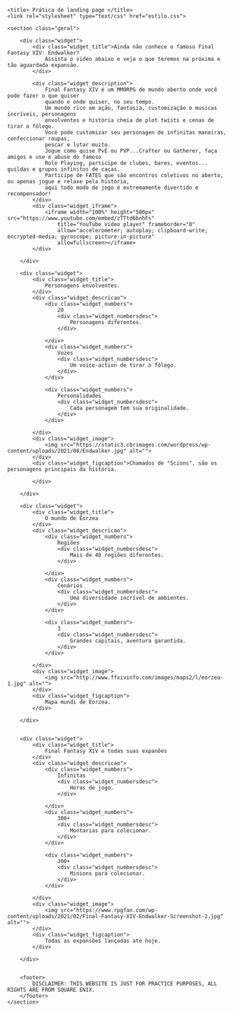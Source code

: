 <!DOCTYPE html>
<html>

<head>
    <meta charset="UTF-8">

    <title> Prática de landing page </title>
    <link rel="stylesheet" type="text/css" href="estilo.css">
</head>

<body>

    <section class="geral">

        <div class="widget">
            <div class="widget_title">Ainda não conhece o famoso Final Fantasy XIV: Endwalker?
                Assista o video abaixo e veja o que teremos na próxima e tão aguardada expansão.
            </div>

            <div class="widget_description">
                Final Fantasy XIV é um MMORPG de mundo aberto onde você pode fazer o que quiser
                quando e onde quiser, no seu tempo.
                Um mundo rico em ação, fantasia, customização e musicas incríveis, personagens
                envolventes e história cheia de plot twists e cenas de tirar o fôlego.
                Você pode customizar seu personagen de infinitas maneiras, confeccionar roupas,
                pescar e lutar muito.
                Jogue como quise PvE ou PVP...Crafter ou Gatherer, faça amigos e use e abuse do famoso
                Role Playing, participe de clubes, bares, eventos... guildas e grupos infinitos de caças.
                Participe de FATES que são encontros coletivos no aberto, ou apenas jogue e relaxe pela história,
                aqui todo modo de jogo é extremamente divertido e recompensador!
            </div>
            <div class="widget_iframe">
                <iframe width="100%" height="500px" src="https://www.youtube.com/embed/zTTtd6bnhFs"
                    title="YouTube video player" frameborder="0"
                    allow="accelerometer; autoplay; clipboard-write; encrypted-media; gyroscope; picture-in-picture"
                    allowfullscreen></iframe>
            </div>

        </div>

        <div class="widget">
            <div class="widget_title">
                Personagens envolventes.
            </div>
            <div class="widget_descricao">
                <div class="widget_numbers">
                    20
                    <div class="widget_numbersdesc">
                        Personagens diferentes.
                    </div>

                </div>
                <div class="widget_numbers">
                    Vozes
                    <div class="widget_numbersdesc">
                        Um voice-action de tirar o fôlego.
                    </div>
                </div>

                <div class="widget_numbers">
                    Personalidades
                    <div class="widget_numbersdesc">
                        Cada personagem tem sua originalidade.
                    </div>
                </div>

            </div>
            <div class="widget_image">
                <img src="https://static3.cbrimages.com/wordpress/wp-content/uploads/2021/08/Endwalker.jpg" alt="">
            </div>
            <div class="widget_figcaption">Chamados de "Scions", são os personagens principais da história.

            </div>

        </div>

        <div class="widget">
            <div class="widget_title">
                O mundo de Eorzea
            </div>
            <div class="widget_descricao">
                <div class="widget_numbers">
                    Regiões
                    <div class="widget_numbersdesc">
                        Mais de 40 regiões diferentes.
                    </div>

                </div>
                <div class="widget_numbers">
                    Cenários
                    <div class="widget_numbersdesc">
                        Uma diversidade incrível de ambientes.
                    </div>
                </div>

                <div class="widget_numbers">
                    3
                    <div class="widget_numbersdesc">
                        Grandes capitais, aventura garantida.
                    </div>
                </div>

            </div>
            <div class="widget_image">
                <img src="http://www.ffxivinfo.com/images/maps2/l/eorzea-1.jpg" alt="">
            </div>
            <div class="widget_figcaption">
                Mapa mundi de Eorzea.
            </div>

        </div>


        <div class="widget">
            <div class="widget_title">
                Final Fantasy XIV e todas suas expanões
            </div>
            <div class="widget_descricao">
                <div class="widget_numbers">
                    Infinitas
                    <div class="widget_numbersdesc">
                        Horas de jogo.
                    </div>

                </div>
                <div class="widget_numbers">
                    300+
                    <div class="widget_numbersdesc">
                        Montarias para colecionar.
                    </div>
                </div>

                <div class="widget_numbers">
                    300+
                    <div class="widget_numbersdesc">
                        Minions para colecionar.
                    </div>
                </div>

            </div>
            <div class="widget_image">
                <img src="https://www.rpgfan.com/wp-content/uploads/2021/02/Final-Fantasy-XIV-Endwalker-Screenshot-2.jpg" alt="">
            </div>
            <div class="widget_figcaption">
                Todas as expansões lançadas até hoje.
            </div>

        </div>


        <footer>
            DISCLAIMER: THIS WEBSITE IS JUST FOR PRACTICE PURPOSES, ALL RIGHTS ARE FROM SQUARE ENIX.
        </footer>
    </section>
</body>

</html>
